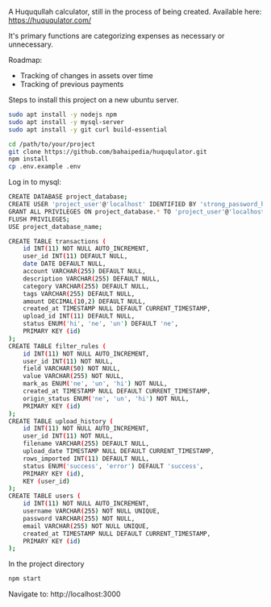 A Huququllah calculator, still in the process of being created. Available here: https://huququlator.com/

It's primary functions are categorizing expenses as necessary or unnecessary. 

Roadmap:
- Tracking of changes in assets over time
- Tracking of previous payments



Steps to install this project on a new ubuntu server. 

```bash
sudo apt install -y nodejs npm
sudo apt install -y mysql-server
sudo apt install -y git curl build-essential
```

```bash
cd /path/to/your/project
git clone https://github.com/bahaipedia/huququlator.git
npm install
cp .env.example .env
```

Log in to mysql:

```bash
CREATE DATABASE project_database;
CREATE USER 'project_user'@'localhost' IDENTIFIED BY 'strong_password_here';
GRANT ALL PRIVILEGES ON project_database.* TO 'project_user'@'localhost';
FLUSH PRIVILEGES;
USE project_database_name;
```

```bash
CREATE TABLE transactions (
    id INT(11) NOT NULL AUTO_INCREMENT,
    user_id INT(11) DEFAULT NULL,
    date DATE DEFAULT NULL,
    account VARCHAR(255) DEFAULT NULL,
    description VARCHAR(255) DEFAULT NULL,
    category VARCHAR(255) DEFAULT NULL,
    tags VARCHAR(255) DEFAULT NULL,
    amount DECIMAL(10,2) DEFAULT NULL,
    created_at TIMESTAMP NULL DEFAULT CURRENT_TIMESTAMP,
    upload_id INT(11) DEFAULT NULL,
    status ENUM('hi', 'ne', 'un') DEFAULT 'ne',
    PRIMARY KEY (id)
);
CREATE TABLE filter_rules (
    id INT(11) NOT NULL AUTO_INCREMENT,
    user_id INT(11) NOT NULL,
    field VARCHAR(50) NOT NULL,
    value VARCHAR(255) NOT NULL,
    mark_as ENUM('ne', 'un', 'hi') NOT NULL,
    created_at TIMESTAMP NULL DEFAULT CURRENT_TIMESTAMP,
    origin_status ENUM('ne', 'un', 'hi') NOT NULL,
    PRIMARY KEY (id)
);
CREATE TABLE upload_history (
    id INT(11) NOT NULL AUTO_INCREMENT,
    user_id INT(11) NOT NULL,
    filename VARCHAR(255) DEFAULT NULL,
    upload_date TIMESTAMP NULL DEFAULT CURRENT_TIMESTAMP,
    rows_imported INT(11) DEFAULT NULL,
    status ENUM('success', 'error') DEFAULT 'success',
    PRIMARY KEY (id),
    KEY (user_id)
);
CREATE TABLE users (
    id INT(11) NOT NULL AUTO_INCREMENT,
    username VARCHAR(255) NOT NULL UNIQUE,
    password VARCHAR(255) NOT NULL,
    email VARCHAR(255) NOT NULL UNIQUE,
    created_at TIMESTAMP NULL DEFAULT CURRENT_TIMESTAMP,
    PRIMARY KEY (id)
);
```

In the project directory

```bash
npm start
```

Navigate to: http://localhost:3000
